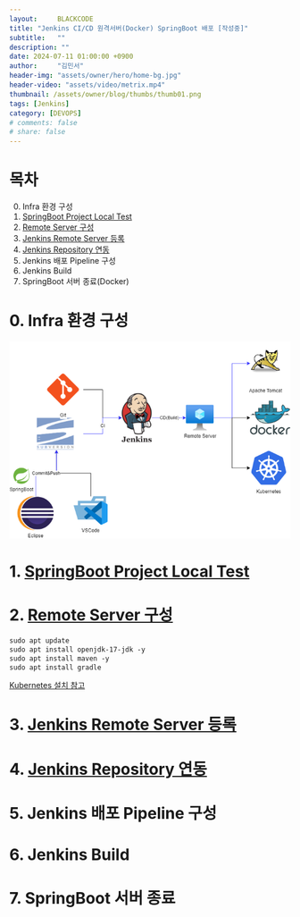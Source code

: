```yaml
---
layout:     BLACKCODE
title: "Jenkins CI/CD 원격서버(Docker) SpringBoot 배포 [작성중]"
subtitle:   ""
description: ""
date: 2024-07-11 01:00:00 +0900
author:     "김민서"
header-img: "assets/owner/hero/home-bg.jpg"
header-video: "assets/video/metrix.mp4"
thumbnail: /assets/owner/blog/thumbs/thumb01.png
tags: [Jenkins]
category: [DEVOPS]
# comments: false
# share: false
---
```

# 목차
0. Infra 환경 구성
1. [SpringBoot Project Local Test](https://iiblackcode.github.io/writing/DevOps-03/)
2. [Remote Server 구성](https://iiblackcode.github.io/writing/DevOps-03/)
3. [Jenkins Remote Server 등록](https://iiblackcode.github.io/writing/DevOps-04/)
4. [Jenkins Repository 연동](https://iiblackcode.github.io/writing/DevOps-03/)
5. Jenkins 배포 Pipeline 구성
6. Jenkins Build
7. SpringBoot 서버 종료(Docker)

# 0. Infra 환경 구성
![img](/assets/category/DevOps/03/00.png)

# 1. [SpringBoot Project Local Test](https://iiblackcode.github.io/writing/DevOps-03/)

# 2. [Remote Server 구성](https://iiblackcode.github.io/writing/DevOps-03/)
```shell
sudo apt update
sudo apt install openjdk-17-jdk -y
sudo apt install maven -y
sudo apt install gradle
``` 
[Kubernetes 설치 참고](https://iiblackcode.github.io/writing/kubernetes-01/)

# 3. [Jenkins Remote Server 등록](https://iiblackcode.github.io/writing/DevOps-04/)

# 4. [Jenkins Repository 연동](https://iiblackcode.github.io/writing/DevOps-03/)

# 5. Jenkins 배포 Pipeline 구성

# 6. Jenkins Build

# 7. SpringBoot 서버 종료